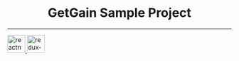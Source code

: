 <h1 align="center">GetGain Sample Project</h1>
<hr />
<p align="left">
    <a href="https://reactnative.dev/" target="_blank"> 
        <img src="https://reactnative.dev/img/header_logo.svg" alt="reactnative" width="40" height="40"/>
    </a> 
    <a href="https://redux-toolkit.js.org/introduction/getting-started" target="_blank">
        <img src="https://i1.wp.com/everyday.codes/wp-content/uploads/2020/01/0-U2DmhXYumRyXH6X1.png?w=2800&ssl=1" alt="redux-toolkit" width="40" height="40"/> 
    </a>
</p>
